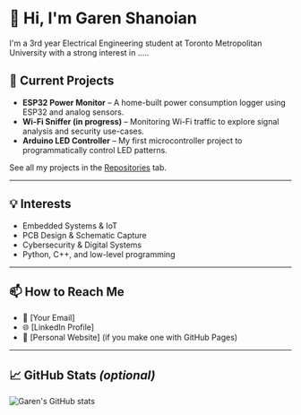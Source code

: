 # 👋 Hi, I'm Garen Shanoian

I'm a 3rd year Electrical Engineering student at Toronto Metropolitan University with a strong interest in .....

## 🔧 Current Projects
- **ESP32 Power Monitor** – A home-built power consumption logger using ESP32 and analog sensors.
- **Wi-Fi Sniffer (in progress)** – Monitoring Wi-Fi traffic to explore signal analysis and security use-cases.
- **Arduino LED Controller** – My first microcontroller project to programmatically control LED patterns.

See all my projects in the [Repositories](https://github.com/yourusername?tab=repositories) tab.

---

## 💡 Interests
- Embedded Systems & IoT
- PCB Design & Schematic Capture
- Cybersecurity & Digital Systems
- Python, C++, and low-level programming

---

## 📫 How to Reach Me
- 📧 [Your Email]
- 🌐 [LinkedIn Profile]
- 🧠 [Personal Website] (if you make one with GitHub Pages)

---

## 📈 GitHub Stats *(optional)*

![Garen's GitHub stats](https://github-readme-stats.vercel.app/api?username=yourusername&show_icons=true&hide=stars&count_private=true)


